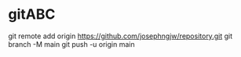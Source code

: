 # gitABC
git remote add origin https://github.com/josephngjw/repository.git
git branch -M main
git push -u origin main
